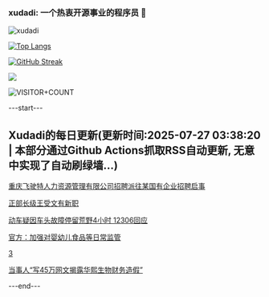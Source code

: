 ### xudadi: 一个热衷开源事业的程序员 👋

![xudadi](https://github-readme-stats-git-masterorgs-github-readme-stats-team.vercel.app/api?username=xudadi)

[![Top Langs](https://github-readme-stats.vercel.app/api/top-langs/?username=xudadi)](https://github.com/anuraghazra/github-readme-stats)

[![GitHub Streak](https://streak-stats.demolab.com?user=xudadi&locale=zh_Hans)](https://git.io/streak-stats)

![](https://raw.githubusercontent.com/xudadi/xudadi/main/assets/github-contribution-grid-snake.svg)

![VISITOR+COUNT](https://komarev.com/ghpvc/?username=xudadi&label=VISITOR+COUNT)


---start---

## Xudadi的每日更新(更新时间:2025-07-27 03:38:20 | 本部分通过Github Actions抓取RSS自动更新, 无意中实现了自动刷绿墙...)

[重庆飞驶特人力资源管理有限公司招聘派往某国有企业招聘启事](https://www.gongkaoleida.com/article/2533057)

[正部长级王受文有新职](https://m.163.com/news/article/K5DVI19J05345ARG.html)

[动车疑因车头故障停留荒野4小时 12306回应](https://m.163.com/news/article/K5DTC1A90534P59R.html)

[官方：加强对婴幼儿食品等日常监管](https://m.163.com/news/article/K5DR40J80534A4SC.html)

[3](https://m.163.com/touch/news/sub/domestic)

[当事人“写45万网文揭露华熙生物财务造假”](https://m.163.com/news/article/K5DNI9J3051492T3.html)

---end---
